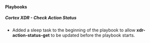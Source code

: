 #### Playbooks
##### Cortex XDR - Check Action Status
- Added a sleep task to the beginning of the playbook to allow **xdr-action-status-get** to be updated before the playbook starts.
